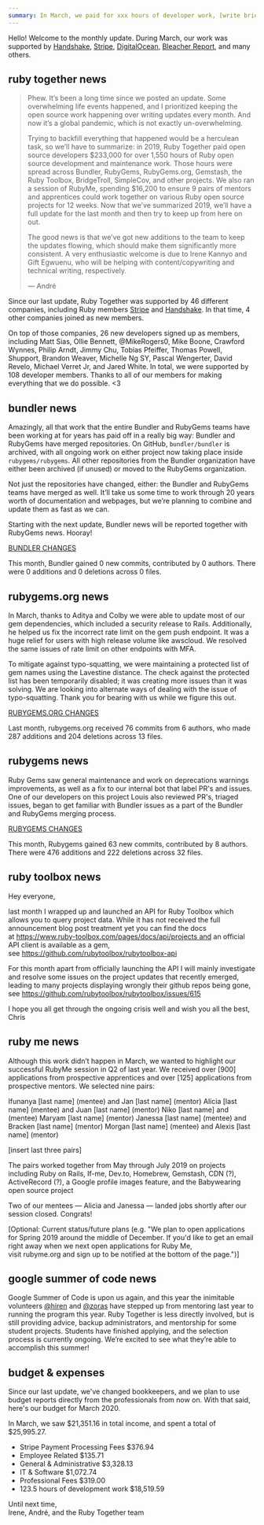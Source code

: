 ```yaml
---
summary: In March, we paid for xxx hours of developer work, [write brief summary of what we did during the month.]
---
```


Hello! Welcome to the monthly update. During March, our work was supported by [Handshake](https://handshake.org), [Stripe](https://stripe.com), [DigitalOcean](https://www.digitalocean.com), [Bleacher Report](http://www.bleacherreport.com), and many others.

## ruby together news

> Phew. It’s been a long time since we posted an update. Some overwhelming life events happened, and I prioritized keeping the open source work happening over writing updates every month. And now it’s a global pandemic, which is not exactly un-overwhelming.
>
> Trying to backfill everything that happened would be a herculean task, so we’ll have to summarize: in 2019, Ruby Together paid open source developers $233,000 for over 1,550 hours of Ruby open source development and maintenance work. Those hours were spread across Bundler, RubyGems, RubyGems.org, Gemstash, the Ruby Toolbox, BridgeTroll, SimpleCov, and other projects. We also ran a session of RubyMe, spending $16,200 to ensure 9 pairs of mentors and apprentices could work together on various Ruby open source projects for 12 weeks. Now that we’ve summarized 2019, we’ll have a full update for the last month and then try to keep up from here on out.
>
> The good news is that we’ve got new additions to the team to keep the updates flowing, which should make them significantly more consistent. A very enthusiastic welcome is due to Irene Kannyo and Gift Egwuenu, who will be helping with content/copywriting and technical writing, respectively.
>
> &mdash; André

Since our last update, Ruby Together was supported by 46 different companies, including Ruby members [Stripe](https://stripe.com) and [Handshake](https://handshake.org). In that time, 4 other companies joined as new members.

On top of those companies, 26 new developers signed up as members, including Matt Sias, Ollie Bennett, @MikeRogers0, Mike Boone, Crawford Wynnes, Philip Arndt, Jimmy Chu, Tobias Pfeiffer, Thomas Powell, Shupport, Brandon Weaver, Michelle Ng SY, Pascal Wengerter, David Revelo, Michael Verret Jr, and Jared White. In total, we were supported by 108 developer members. Thanks to all of our members for making everything that we do possible. &lt;3



## bundler news

Amazingly, all that work that the entire Bundler and RubyGems teams have been working at for years has paid off in a really big way: Bundler and RubyGems have merged repositories. On GitHub, `bundler/bundler` is archived, with all ongoing work on either project now taking place inside `rubygems/rubygems`. All other repositories from the Bundler organization have either been archived (if unused) or moved to the RubyGems organization.

Not just the repositories have changed, either: the Bundler and RubyGems teams have merged as well. It’ll take us some time to work through 20 years worth of documentation and webpages, but we’re planning to combine and update them as fast as we can.

Starting with the next update, Bundler news will be reported together with RubyGems news. Hooray!

[BUNDLER CHANGES](https://github.com/bundler/bundler/compare/master@%7B2019-07-01%7D...master@%7B2019-07-31%7D)

This month, Bundler gained 0 new commits, contributed by 0 authors. There were 0 additions and 0 deletions across 0 files.

## rubygems.org news

In March, thanks to Aditya and Colby we were able to update most of our gem dependencies, which included a security release to Rails. Additionally, he helped us fix the incorrect rate limit on the gem push endpoint. It was a huge relief for users with high release volume like awscloud. We resolved the same issues of rate limit on other endpoints with MFA.

To mitigate against typo-squatting, we were maintaining a protected list of gem names using the Lavestine distance. The check against the protected list has been temporarily disabled; it was creating more issues than it was solving. We are looking into alternate ways of dealing with the issue of typo-squatting. Thank you for bearing with us while we figure this out.

[RUBYGEMS.ORG CHANGES](https://github.com/rubygems/rubygems.org/compare/master@%7B2019-07-01%7D...master@%7B2019-07-31%7D) 

Last month, rubygems.org received 76 commits from 6 authors, who made  287 additions and 204 deletions across 13 files.


## rubygems news

Ruby Gems saw general maintenance and work on deprecations warnings improvements, as well as a fix to our internal bot that label PR's and issues. One of our developers on this project Louis also reviewed PR's, triaged issues, began to get familiar with Bundler issues as a part of the Bundler and RubyGems merging process. 

[RUBYGEMS CHANGES](https://github.com/rubygems/rubygems/compare/master@%7B2019-07-01%7D...master@%7B2019-07-31%7D)

This month, Rubygems gained 63 new commits, contributed by 8 authors. There were 476 additions and 222 deletions across 32 files.






## ruby toolbox news

Hey everyone,

last month I wrapped up and launched an API for Ruby Toolbox which allows you to query project data. While it has not received the full announcement blog post treatment yet you can find the docs at https://www.ruby-toolbox.com/pages/docs/api/projects and an official API client is available as a gem, see https://github.com/rubytoolbox/rubytoolbox-api

For this month apart from officially launching the API I will mainly investigate and resolve some issues on the project updates that recently emerged, leading to many projects displaying wrongly their github repos being gone, see https://github.com/rubytoolbox/rubytoolbox/issues/615

I hope you all get through the ongoing crisis well and wish you all the best,
Chris

## ruby me news

Although this work didn’t happen in March, we wanted to highlight our successful RubyMe session in Q2 of last year. We received over [900] applications from prospective apprentices and over [125] applications from prospective mentors. We selected nine pairs: 

Ifunanya [last name] (mentee) and Jan [last name] (mentor)
Alicia [last name] (mentee) and Juan [last name] (mentor) 
Niko [last name] and (mentee) Maryam [last name] (mentor)
Janessa [last name] (mentee) and Bracken [last name] (mentor)
Morgan [last name] (mentee) and Alexis [last name] (mentor)

[insert last three pairs] 

The pairs worked together from May through July 2019 on projects including Ruby on Rails, If-me, Dev.to, Homebrew, Gemstash, CDN (?), ActiveRecord (?), a Google profile images feature, and the Babywearing open source project  

Two of our mentees — Alicia and Janessa — landed jobs shortly after our session closed. Congrats!  

[Optional: Current status/future plans (e.g. "We plan to open applications for Spring 2019 around the middle of December. If you'd like to get an email right away when we next open applications for Ruby Me, visit rubyme.org and sign up to be notified at the bottom of the page.")]

## google summer of code news

Google Summer of Code is upon us again, and this year the inimitable volunteers [@hiren](https://github.com/hmistry) and [@zoras](https://github.com/zoras) have stepped up from mentoring last year to running the program this year. Ruby Together is less directly involved, but is still providing advice, backup administrators, and mentorship for some student projects. Students have finished applying, and the selection process is currently ongoing. We’re excited to see what they’re able to accomplish this summer!

## budget &amp; expenses

Since our last update, we've changed bookkeepers, and we plan to use budget reports directly from the professionals from now on. With that said, here's our budget for March 2020.

In March, we saw $21,351.16 in total income, and spent a total of $25,995.27.

* Stripe Payment Processing Fees $376.94
* Employee Related $135.71
* General & Administrative $3,328.13
* IT & Software $1,072.74
* Professional Fees	$319.00
* 123.5 hours of development work $18,519.59

Until next time,<br>
Irene, André, and the Ruby Together team
